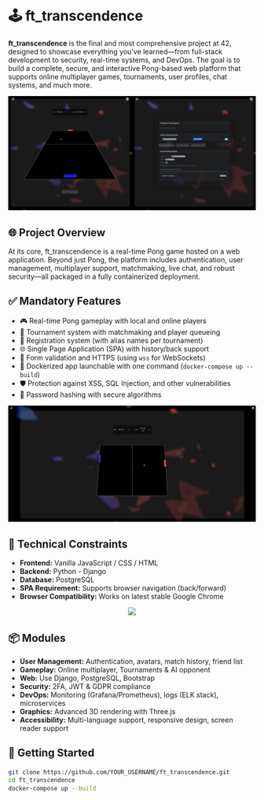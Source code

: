 # 🕹️ ft_transcendence

**ft_transcendence** is the final and most comprehensive project at 42, designed to showcase everything you've learned—from full-stack development to security, real-time systems, and DevOps. The goal is to build a complete, secure, and interactive Pong-based web platform that supports online multiplayer games, tournaments, user profiles, chat systems, and much more.

<p align="center">
  <img src="./images/pong.webp"/>
</p>

## 🌐 Project Overview

At its core, ft_transcendence is a real-time Pong game hosted on a web application. Beyond just Pong, the platform includes authentication, user management, multiplayer support, matchmaking, live chat, and robust security—all packaged in a fully containerized deployment.

## ✅ Mandatory Features

- 🎮 Real-time Pong gameplay with local and online players
- 🧾 Tournament system with matchmaking and player queueing
- 🧑 Registration system (with alias names per tournament)
- 🌐 Single Page Application (SPA) with history/back support
- 🔐 Form validation and HTTPS (using `wss` for WebSockets)
- 🧱 Dockerized app launchable with one command (`docker-compose up --build`)
- 🛡️ Protection against XSS, SQL Injection, and other vulnerabilities
- 🔑 Password hashing with secure algorithms

<p align="center">
  <img src="./images/pong-ai.webp"/>
</p>

## 🔧 Technical Constraints

- **Frontend:** Vanilla JavaScript / CSS / HTML
- **Backend:** Python - Django
- **Database:** PostgreSQL
- **SPA Requirement:** Supports browser navigation (back/forward)
- **Browser Compatibility:** Works on latest stable Google Chrome

<p align="center">
  <img src="./images/home.webp"/>
</p>

## 📦 Modules

- **User Management:** Authentication, avatars, match history, friend list
- **Gameplay:** Online multiplayer, Tournaments & AI opponent
- **Web:** Use Django, PostgreSQL, Bootstrap
- **Security:** 2FA, JWT & GDPR compliance
- **DevOps:** Monitoring (Grafana/Prometheus), logs (ELK stack), microservices
- **Graphics:** Advanced 3D rendering with Three.js
- **Accessibility:** Multi-language support, responsive design, screen reader support

## 🚀 Getting Started

```bash
git clone https://github.com/YOUR_USERNAME/ft_transcendence.git
cd ft_transcendence
docker-compose up --build
